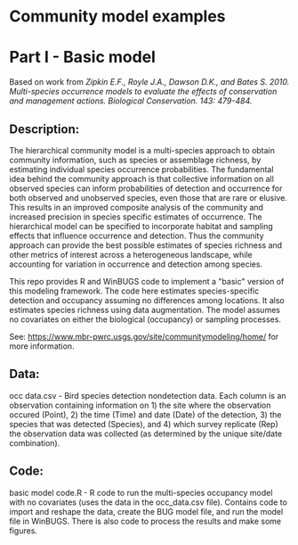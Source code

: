 # Community model examples
# Part I - Basic model
Based on work from *Zipkin E.F., Royle J.A., Dawson D.K., and Bates S. 2010. Multi-species occurrence models to evaluate the effects of conservation and management actions. Biological Conservation. 143: 479-484.*

## **Description:**
The hierarchical community model is a multi-species approach to obtain community information, such as species or assemblage richness, by estimating individual species occurrence probabilities. The fundamental idea behind the community approach is that collective information on all observed species can inform probabilities of detection and occurrence for both observed and unobserved species, even those that are rare or elusive. This results in an improved composite analysis of the community and increased precision in species specific estimates of occurrence. The hierarchical model can be specified to incorporate habitat and sampling effects that influence occurrence and detection. Thus the community approach can provide the best possible estimates of species richness and other metrics of interest across a heterogeneous landscape, while accounting for variation in occurrence and detection among species.

This repo provides R and WinBUGS code to implement a "basic" version of this modeling framework. The code here estimates species-specific detection and occupancy assuming no differences among locations. It also estimates species richness using data augmentation. The model assumes no covariates on either the biological (occupancy) or sampling processes.

See: https://www.mbr-pwrc.usgs.gov/site/communitymodeling/home/ for more information.

## **Data:**
occ data.csv - Bird species detection nondetection data. Each column is an observation containing information on 1) the site where the observation occured (Point), 2) the time (Time) and date (Date) of the detection, 3) the species that was detected (Species), and 4) which survey replicate (Rep) the observation data was collected (as determined by the unique site/date combination).


## **Code:**
basic model code.R - R code to run the multi-species occupancy model with no covariates (uses the data in the occ_data.csv file). Contains code to import and reshape the data, create the BUG model file, and run the model file in WinBUGS. There is also code to process the results and make some figures.
